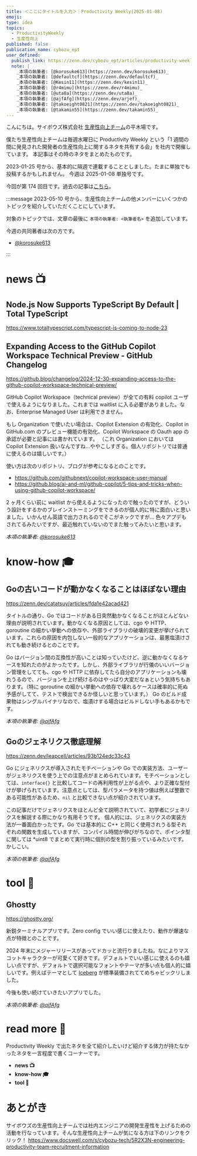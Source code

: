 ```yaml
---
title: ＜ここにタイトルを入力＞｜Productivity Weekly(2025-01-08)
emoji:
type: idea
topics:
  - ProductivityWeekly
  - 生産性向上
published: false
publication_name: cybozu_ept
user_defined:
  publish_link: https://zenn.dev/cybozu_ept/articles/productivity-weekly-20250108
  note: |
    _本項の執筆者: [@korosuke613](https://zenn.dev/korosuke613)_
    _本項の執筆者: [@defaultcf](https://zenn.dev/defaultcf)_
    _本項の執筆者: [@Kesin11](https://zenn.dev/kesin11)_
    _本項の執筆者: [@r4mimu](https://zenn.dev/r4mimu)_
    _本項の執筆者: [@uta8a](https://zenn.dev/uta8a)_
    _本項の執筆者: [@ajfAfg](https://zenn.dev/arjef)_
    _本項の執筆者: [@takoeight0821](https://zenn.dev/takoeight0821)_
    _本項の執筆者: [@takamin55](https://zenn.dev/takamin55)_
---
```


こんにちは。サイボウズ株式会社 [生産性向上チーム](https://www.docswell.com/s/cybozu-tech/5R2X3N-engineering-productivity-team-recruitment-information)の平木場です。

僕たち生産性向上チームは毎週水曜日に Productivity Weekly という「1 週間の間に発見された開発者の生産性向上に関するネタを共有する会」を社内で開催しています。
本記事はその時のネタをまとめたものです。


2023-01-25 号から、基本的に隔週で連載することとしました。たまに単独でも投稿するかもしれません。
今週は 2025-01-08 単独号です。

今回が第 174 回目です。過去の記事は[こちら](https://zenn.dev/topics/productivityweekly?order=latest)。

:::message
2023-05-10 号から、生産性向上チームの他メンバーにいくつかのトピックを紹介していただくことにしています。

対象のトピックでは、文章の最後に `本項の執筆者: <執筆者名>` を追加しています。

今週の共同著者は次の方です。
- [@korosuke613](https://zenn.dev/korosuke613)
<!-- - [@defaultcf](https://zenn.dev/defaultcf) -->
<!-- - [@Kesin11](https://zenn.dev/kesin11) -->
<!-- - [@r4mimu](https://zenn.dev/r4mimu) -->
<!-- - [@uta8a](https://zenn.dev/uta8a) -->
<!-- - [@ajfAfg](https://zenn.dev/arjef)
<!-- - [@takoeight0821](https://zenn.dev/takoeight0821) -->
<!-- - [@takamin55](https://zenn.dev/takamin55) -->

:::

# news 📺

## Node.js Now Supports TypeScript By Default | Total TypeScript
https://www.totaltypescript.com/typescript-is-coming-to-node-23

## Expanding Access to the GitHub Copilot Workspace Technical Preview - GitHub Changelog
https://github.blog/changelog/2024-12-30-expanding-access-to-the-github-copilot-workspace-technical-preview/

GitHub Copilot Workspace（technical preview）が全ての有料 copilot ユーザで使えるようになりました。これまでは waitlist に入る必要がありました。なお、Enterprise Managed User は利用できません。

もし Organization で使いたい場合は、Copilot Extension の有効化、Copilot in GitHub.com のプレビュー機能の有効化、Copilot Workspace の Oauth app の承認が必要と記事には書かれています。
（これ Organization においては Copilot Extension 扱いなんですね...ややこしすぎる。個人リポジトリでは普通に使えるのは嬉しいです。）

使い方は次のリポジトリ、ブログが参考になるとのことです。
- https://github.com/githubnext/copilot-workspace-user-manual 
- https://github.blog/ai-and-ml/github-copilot/5-tips-and-tricks-when-using-github-copilot-workspace/

2 ヶ月くらい前に waitlist から使えるようになったので触ったのですが、どういう設計をするかのブレインストーミングをできるのが個人的に特に面白いと思いました。いかんせん英語で出力されるのでそこがネックですが...
色々アプデもされてるみたいですが、最近触れていないのでまた触ってみたいと思います。

_本項の執筆者: [@korosuke613](https://zenn.dev/korosuke613)_

# know-how 🎓
## Goの古いコードが動かなくなることはほぼない理由
https://zenn.dev/catatsuy/articles/fda1e42acad421

タイトルの通り、Go ではコードがある日突然動かなくなることがほとんどない理由が説明されています。動かなくなる原因としては、cgo や HTTP、goroutine の細かい挙動への依存や、外部ライブラリの破壊的変更が挙げられています。これらの原因を内包しない一般的なアプリケーションは、最悪塩漬けされても動き続けるとのことです。

Go はバージョン間の互換性が高いことは知っていたけど、逆に動かなくなるケースを知れたのがよかったです。しかし、外部ライブラリが行儀のいいバージョン管理をしてても、cgo や HTTP に依存してたら自分のアプリケーションも壊れうるので、バージョンを上げ続けるのはやっぱり大変だなぁという気持ちもあります。（特に goroutine の細かい挙動への依存で壊れるケースは確率的に死ぬ予感がしてて、テストで検出できるか怪しいと思っています。）
Go のビルド成果物はシングルバイナリなので、塩漬けする場合はビルドしない手もあるかもです。

_本項の執筆者: [@ajfAfg](https://zenn.dev/arjef)_

## Goのジェネリクス徹底理解
https://zenn.dev/leapcell/articles/93b124edc33c43

Go にジェネリクスが導入されたモチベーションや Go での実装方法、ユーザーがジェネリクスを使う上での注意点がまとめられています。モチベーションとしては、`interface{}` と比較してコードの再利用性が上がる点や、より正確な型付けが挙げられています。注意点としては、型パラメータを持つ値は例えば整数である可能性があるため、`nil` と比較できない点が紹介されています。

この記事だけでジェネリクスをほとんど全て説明されていて、初学者にジェネリクスを解説する際にかなり有用そうです。
個人的には、ジェネリクスの実装方法が一番面白かったです。Go では基本的に C++ と同じく使用されうる型それぞれの関数を生成していますが、コンパイル時間が伸びがちなので、ポインタ型に関しては *uint8 でまとめて実行時に個別の型を割り振っているみたいです。かしこい。

_本項の執筆者: [@ajfAfg](https://zenn.dev/arjef)_

# tool 🔨
## Ghostty
https://ghostty.org/

新鋭ターミナルアプリです。Zero config でいい感じに使えたり、動作が爆速な点が特徴とのことです。

2024 年末にメジャーリリースがあってドカッと流行りましたね。なによりマスコットキャラクターが可愛くて好きです。デフォルトでいい感じに使えるのも嬉しい点ですが、デフォルトで選択可能なフォントやテーマが多い点も個人的に嬉しいです。例えばテーマとして [Iceberg](https://github.com/apache/iceberg) が標準装備されててめちゃビックリしました。

今後も使い続けていきたいアプリでした。

_本項の執筆者: [@ajfAfg](https://zenn.dev/arjef)_

# read more 🍘
Productivity Weekly で出たネタを全て紹介したいけど紹介する体力が持たなかったネタを一言程度で書くコーナーです。

- **news 📺**
- **know-how 🎓**
- **tool 🔨**

# あとがき


サイボウズの生産性向上チームでは社内エンジニアの開発生産性を上げるための活動を行なっています。そんな生産性向上チームが気になる方は下のリンクをクリック！
https://www.docswell.com/s/cybozu-tech/5R2X3N-engineering-productivity-team-recruitment-information

<!-- :::message すみません、今週もおまけはお休みです...:::-->

<!-- ## omake 🃏: -->
<!-- 今週のおまけです。-->
